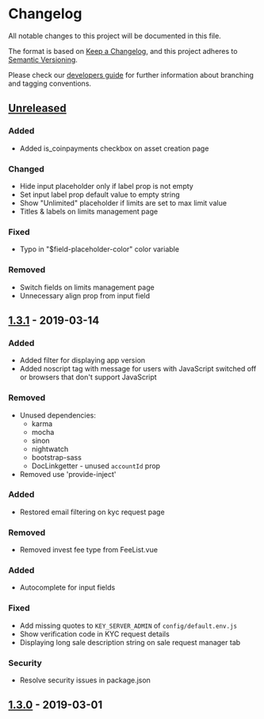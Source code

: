 # Changelog
All notable changes to this project will be documented in this file.

The format is based on [Keep a Changelog](https://keepachangelog.com/en/1.0.0/),
and this project adheres to [Semantic Versioning](https://semver.org/spec/v2.0.0.html).

Please check our [developers guide](https://gitlab.com/tokend/developers-guide)
for further information about branching and tagging conventions.

## [Unreleased]
### Added
-  Added is_coinpayments checkbox on asset creation page

### Changed
- Hide input placeholder only if label prop is not empty
- Set input label prop default value to empty string
- Show "Unlimited" placeholder if limits are set to max limit value
- Titles & labels on limits management page

### Fixed
- Typo in "$field-placeholder-color" color variable

### Removed
- Switch fields on limits management page
- Unnecessary align prop from input field

## [1.3.1] - 2019-03-14
### Added
- Added filter for displaying app version
- Added noscript tag with message for users with JavaScript switched off or browsers that don't support JavaScript

### Removed
- Unused dependencies:
  - karma
  - mocha
  - sinon
  - nightwatch
  - bootstrap-sass
  - DocLinkgetter - unused `accountId` prop
- Removed use 'provide-inject'

### Added
- Restored email filtering on kyc request page

### Removed
- Removed invest fee type from FeeList.vue

### Added
- Autocomplete for input fields

### Fixed
- Add missing quotes to `KEY_SERVER_ADMIN` of `config/default.env.js`
- Show verification code in KYC request details
- Displaying long sale description string on sale request manager tab

### Security
- Resolve security issues in package.json

## [1.3.0] - 2019-03-01

[Unreleased]: https://github.com/tokend/admin-panel/compare/1.3.1...HEAD
[1.3.1]: https://github.com/tokend/admin-panel/compare/1.3.0...1.3.1
[1.3.0]: https://github.com/tokend/admin-panel/releases/tag/1.3.0
